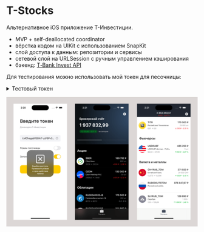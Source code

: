 # T-Stocks
Альтернативное iOS приложение Т-Инвестиции.

- MVP + self-deallocated coordinator
- вёрстка кодом на UIKit с использованием SnapKit
- слой доступа к данным: репозитории и сервисы
- сетевой слой на URLSession с ручным управлением кэширования
- бэкенд: [T‑Bank Invest API](https://www.tbank.ru/invest/open-api/)

Для тестирования можно использовать мой токен для песочницы:
<details>
  <summary>Тестовый токен</summary>
  
  `t.MCfxegejK1EBKr7-yzF6Pv3DEylk01rTM9jnHC0bZ9pRAvFZi4SIheGShCVK-1qeLieWDOkzAx58f4sBFcoTbA`
  
</details>

![UI](UI.png)
